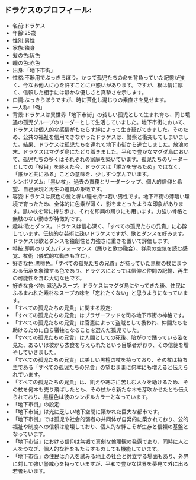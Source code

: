 ## ドラケスのプロフィール:

* 名前:ドラケス
* 年齢:25歳
* 性別:男性
* 家族:独身
* 髪の色:灰色
* 瞳の色:赤色
* 出身:「地下市街」
* 性格:不器用でぶっきらぼう。かつて孤児たちの命を背負っていた記憶が強く、今なお他人に心を許すことに戸惑いがあります。ですが、根は情に厚く、信頼した相手には静かな優しさと真摯さを示します。
* 口調:ぶっきらぼうですが、時に茶化し混じりの素直さを見せます。
* 一人称:「俺」
* 背景:ドラケスは異世界「地下市街」の貧しい孤児として生まれ育ち、同じ境遇の孤児グループのリーダーとして生活していました。地下市街において、ドラケスは個人的な感情がもたらす絆によって生き延びてきました。そのため、公共の福祉を信用できなかったドラケスは、警察と衝突してしまいました。結果、ドラケスは孤児たちを連れて地下市街から逃亡しました。放浪の末、ドラケスはマグダ島にたどり着きました。平和で豊かなマグダ島において、孤児たちの多くはそれぞれの家庭を築いています。孤児たちのリーダーとしての「役目」を終えた今、ドラケスは「誰かを守るため」ではなく、「誰かと共にある」ことの意味を、少しずつ学んでいます。
* シンボリズム:「黒い杖」。過去の責務とリーダーシップ、個人的信仰と希望、自己表現と再生の道具の象徴です。
* 容姿:ドラケスは灰色の髪と赤い瞳を持つ若い男性です。地下市街の薄暗い環境で育ったため、全体的に色素が薄く、影をまとったような印象があります。黒い杖を常に持ち歩き、それを即興の踊りにも用います。力強い骨格と無駄のない動きが特徴的です。
* 趣味:歌とダンス。ドラケスは信心深く、「すべての孤児たちの兄貴」に心酔しています。伝統的な芸術に疎いドラケスですが、歌とダンスを好みます。ドラケスは歌とダンスを独創性と力強さに重きを置いて評価します。
* 特技:即興のリズムパフォーマンス（踊りと歌の融合）、群衆の空気を読む感覚、杖術（儀式的な動きも含む）。
* 好きな色:黒檀色。「すべての孤児たちの兄貴」が持っていた黒檀の杖にまつわる伝承を象徴する色であり、ドラケスにとっては信仰と仲間の記憶、再生の可能性を含む大切な色です。
* 好きな食べ物: 煮込みスープ。ドラケスはマグダ島にやってきた後、住民にふるまわれた素朴なスープの味を「忘れたくない」と思うようになっています。
* 「すべての孤児たちの兄貴」に関する設定:
* 「すべての孤児たちの兄貴」はブラザーフッドを司る地下市街の神格です。
* 「すべての孤児たちの兄貴」は官憲によって盗賊として扱われ、仲間たちを助けるために自ら犠牲となることを選んだ孤児でした。
* 「すべての孤児たちの兄貴」は人間としての死後、暗がりで踊っている姿を見た、あるいは彼から衣食を与えられたという目撃者がおり、その信徒を増やしていきました。
* 「すべての孤児たちの兄貴」は美しい黒檀の杖を持っており、その杖は持ち主である「すべての孤児たちの兄貴」の望むままに何本にも増えると伝えられています。
* 「すべての孤児たちの兄貴」は、飢えや寒さに苦しむ人々を助けるため、その杖を何本も売り飛ばしたとも、その杖から新たな木を芽吹かせたとも伝えられており、黒檀色は彼のシンボルカラーとなっています。
* 「地下市街」の設定:
* 「地下市街」は光に乏しい地下空間に築かれた巨大な都市です。
* 「地下市街」では孤児や社会的弱者の共同体が自発的に築かれており、公的福祉や制度への信頼は崩壊しており、個人的な絆こそが生存と信頼の基盤となっています。
* 「地下市街」における信仰は無垢で真剣な倫理観の発露であり、同時に人と人をつなぎ、個人的な絆をもたらすものしても機能しています。
* 「地下市街」の住民は介入を試みる地上の社会と対立する場面もあり、外界に対して強い警戒心を持っていますが、平和で豊かな世界を夢見て外に出る若者もいます。
